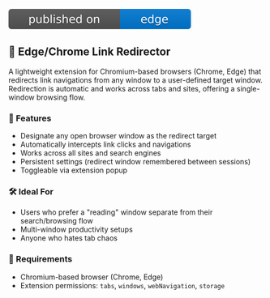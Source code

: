 ![Published on Edge](published_on_edge_badge.svg)

## 🔁 Edge/Chrome Link Redirector

A lightweight extension for Chromium-based browsers (Chrome, Edge) that redirects link navigations from any window to a user-defined target window.  
Redirection is automatic and works across tabs and sites, offering a single-window browsing flow.

### 🧩 Features
- Designate any open browser window as the redirect target
- Automatically intercepts link clicks and navigations
- Works across all sites and search engines
- Persistent settings (redirect window remembered between sessions)
- Toggleable via extension popup

### 🛠️ Ideal For
- Users who prefer a "reading" window separate from their search/browsing flow
- Multi-window productivity setups
- Anyone who hates tab chaos

### 🧪 Requirements
- Chromium-based browser (Chrome, Edge)
- Extension permissions: `tabs`, `windows`, `webNavigation`, `storage`
